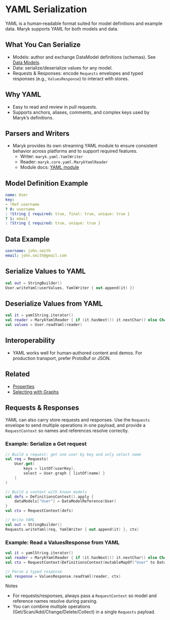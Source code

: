 # YAML Serialization

YAML is a human‑readable format suited for model definitions and example data. Maryk supports YAML for both models and data.

## What You Can Serialize

- Models: author and exchange DataModel definitions (schemas). See [Data Models](../datamodel.md).
- Data: serialize/deserialize values for any model.
- Requests & Responses: encode `Requests` envelopes and typed responses (e.g., `ValuesResponse`) to interact with stores.

## Why YAML

- Easy to read and review in pull requests.
- Supports anchors, aliases, comments, and complex keys used by Maryk’s definitions.

## Parsers and Writers

- Maryk provides its own streaming YAML module to ensure consistent behavior across platforms and to support required features.
  - Writer: `maryk.yaml.YamlWriter`
  - Reader: `maryk.core.yaml.MarykYamlReader`
  - Module docs: [YAML module](../../yaml/README.md)

## Model Definition Example
```yaml
name: User
key:
- !Ref username
? 0: username
: !String { required: true, final: true, unique: true }
? 1: email
: !String { required: true, unique: true }
```

## Data Example
```yaml
username: john.smith
email: john.smith@gmail.com
```

## Serialize Values to YAML
```kotlin
val out = StringBuilder()
User.writeYaml(userValues, YamlWriter { out.append(it) })
```

## Deserialize Values from YAML
```kotlin
val it = yamlString.iterator()
val reader = MarykYamlReader { if (it.hasNext()) it.nextChar() else Char.MIN_VALUE }
val values = User.readYaml(reader)
```

## Interoperability

- YAML works well for human‑authored content and demos. For production transport, prefer ProtoBuf or JSON.

## Related

- [Properties](../properties/README.md)
- [Selecting with Graphs](../reference-graphs.md)

## Requests & Responses

YAML can also carry store requests and responses. Use the `Requests` envelope to send multiple operations in one payload, and provide a `RequestContext` so names and references resolve correctly.

### Example: Serialize a Get request
```kotlin
// Build a request: get one user by key and only select name
val req = Requests(
    User.get(
        keys = listOf(userKey),
        select = User.graph { listOf(name) }
    )
)

// Build a context with known models
val defs = DefinitionsContext().apply {
    dataModels["User"] = DataModelReference(User)
}
val ctx = RequestContext(defs)

// Write YAML
val out = StringBuilder()
Requests.writeYaml(req, YamlWriter { out.append(it) }, ctx)
```

### Example: Read a ValuesResponse from YAML
```kotlin
val it = yamlString.iterator()
val reader = MarykYamlReader { if (it.hasNext()) it.nextChar() else Char.MIN_VALUE }
val ctx = RequestContext(DefinitionsContext(mutableMapOf("User" to DataModelReference(User))))

// Parse a typed response
val response = ValuesResponse.readYaml(reader, ctx)
```

Notes
- For requests/responses, always pass a `RequestContext` so model and reference names resolve during parsing.
- You can combine multiple operations (Get/Scan/Add/Change/Delete/Collect) in a single `Requests` payload.
